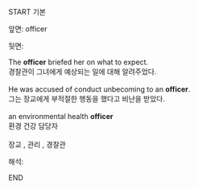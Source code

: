 START
기본

앞면:
officer


뒷면:
<div>The <strong>officer</strong> briefed her on what to expect. </div><div><div>경찰관이 그녀에게 예상되는 일에 대해 알려주었다.</div></div><div><br></div><div><div>He was accused of conduct unbecoming to an <strong>officer</strong>. </div><div><div>그는 장교에게 부적절한 행동을 했다고 비난을 받았다.</div></div></div><div><br></div><div><div>an environmental health <b>officer</b> </div><div>환경 건강 담당자</div></div><div><br></div><div>장교 , 관리 , 경찰관</div>


해석:
<!--ID: 1746614454352-->
END